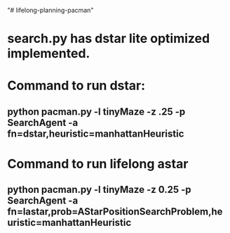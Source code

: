"# lifelong-planning-pacman" 

# search.py has dstar lite optimized implemented.

# Command to run dstar:
## python pacman.py -l tinyMaze -z .25 -p SearchAgent -a fn=dstar,heuristic=manhattanHeuristic

# Command to run lifelong astar
## python pacman.py -l tinyMaze -z 0.25 -p SearchAgent -a fn=lastar,prob=AStarPositionSearchProblem,heuristic=manhattanHeuristic
